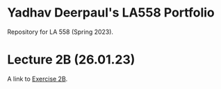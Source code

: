 # Yadhav Deerpaul's LA558 Portfolio

Repository for LA 558 (Spring 2023).

# Lecture 2B (26.01.23)

A link to [Exercise 2B](Exercises/1_Exercise2B.md).
